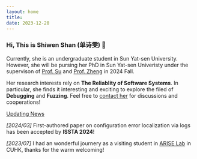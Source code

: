 ```yaml
---
layout: home
title: 
date: 2023-12-20 
---
```

### Hi, This is Shiwen Shan (单诗雯) 👋
Currently, she is an undergraduate student in Sun Yat-sen University. However, she will be pursing her PhD in Sun Yat-sen Univeristy under the supervison of 
<a href="https://yxsu.github.io/" class="highlighted">Prof. Su</a> and <a href="https://www.zibinzheng.com/" class="highlighted">Prof. Zheng</a> in 2024 Fall.
<!-- [<font color='blue'>Prof. Su</font>](https://yxsu.github.io/) and [<font color='blue'>Prof. Zheng</font>](https://www.zibinzheng.com/). -->

Her research interests rely on **The Reliablity of Software Systems**. In particular, she finds it interesting and exciting to explore the filed of **Debugging** and **Fuzzing**. Feel free to <a href="/contact.html">contact her</a> for discussions and cooperations!

<a href="/news.html" class="highlighted">Updating News</a>

*[2024/03]* First-authored paper on configuration error localization via logs has been accepted by **ISSTA 2024**!

*[2023/07]* I had an wonderful journery as a visiting student in <a href="http://ariselab.cse.cuhk.edu.hk/" class="highlighted">ARISE Lab</a> in CUHK, thanks for the warm welcoming!